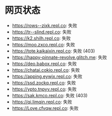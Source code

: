 # 网页状态
- https://rows--zixk.repl.co: 失败
- https://tr--slind.repl.co: 失败
- https://k2.shilh.repl.co: 失败
- https://moo.zxco.repl.co: 失败
- https://tote.kaikaixin.repl.co: 失败 (403)
- https://happy-pinnate-revolve.glitch.me: 失败
- https://deo.babox.repl.co: 失败
- https://chatai.cokio.repl.co: 失败
- https://apping.eywjx.repl.co: 失败
- https://ssd.zockq.repl.co: 失败
- https://ypto.tnpyv.repl.co: 失败
- https://sak.kmco.repl.co: 失败 (403)
- https://qi.limqin.repl.co: 失败
- https://Love.cfvqw.repl.co: 失败
